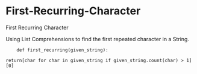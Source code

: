 # First-Recurring-Character
First Recurring Character

Using List Comprehensions to find the first repeated character in a String.

```
    def first_recurring(given_string):
  ```
  

```
return[char for char in given_string if given_string.count(char) > 1][0]

```
